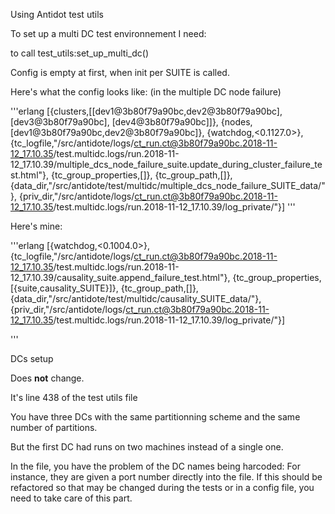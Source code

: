 Using Antidot test utils

To set up a multi DC test environnement I need:

to call test_utils:set_up_multi_dc()

Config is empty at first, when init per SUITE is called.

Here's what the config looks like: (in the multiple DC node failure)

'''erlang
[{clusters,[[dev1@3b80f79a90bc,dev2@3b80f79a90bc],
                [dev3@3b80f79a90bc],
                [dev4@3b80f79a90bc]]},
     {nodes,[dev1@3b80f79a90bc,dev2@3b80f79a90bc]},
     {watchdog,<0.1127.0>},
     {tc_logfile,"/src/antidote/logs/ct_run.ct@3b80f79a90bc.2018-11-12_17.10.35/test.multidc.logs/run.2018-11-12_17.10.39/multiple_dcs_node_failure_suite.update_during_cluster_failure_test.html"},
     {tc_group_properties,[]},
     {tc_group_path,[]},
     {data_dir,"/src/antidote/test/multidc/multiple_dcs_node_failure_SUITE_data/"},
     {priv_dir,"/src/antidote/logs/ct_run.ct@3b80f79a90bc.2018-11-12_17.10.35/test.multidc.logs/run.2018-11-12_17.10.39/log_private/"}]
'''

Here's mine:

'''erlang
  [{watchdog,<0.1004.0>},
     {tc_logfile,"/src/antidote/logs/ct_run.ct@3b80f79a90bc.2018-11-12_17.10.35/test.multidc.logs/run.2018-11-12_17.10.39/causality_suite.append_failure_test.html"},
     {tc_group_properties,[{suite,causality_SUITE}]},
     {tc_group_path,[]},
     {data_dir,"/src/antidote/test/multidc/causality_SUITE_data/"},
     {priv_dir,"/src/antidote/logs/ct_run.ct@3b80f79a90bc.2018-11-12_17.10.35/test.multidc.logs/run.2018-11-12_17.10.39/log_private/"}]

'''


DCs setup

Does __not__ change. 

It's line 438 of the test utils file

You have three DCs with the same partitionning scheme and the same number of partitions.

But the first DC had runs on two machines instead of a single one.

In the file, you have the problem of the DC names being harcoded: For instance, they are given a port number directly into the file. If this should be refactored so that may be changed during the tests or in a config file, you need to take care of this part.